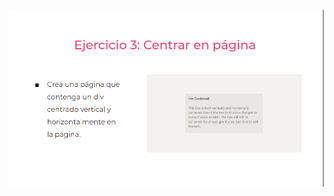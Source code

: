 ![](https://github.com/JuanSebastianRey/practicaModeladoEnCaja/blob/main/storage/img/Ejercicio3.png)